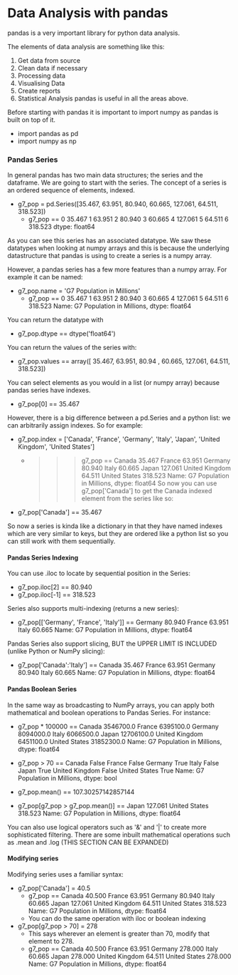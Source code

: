 # Data Analysis with pandas

pandas is a very important library for python data analysis.

The elements of data analysis are something like this:
1. Get data from source
2. Clean data if necessary
3. Processing data
4. Visualising Data
5. Create reports
6. Statistical Analysis
pandas is useful in all the areas above.

Before starting with pandas it is important to import numpy as pandas is built on top of it.
* import pandas as pd
* import numpy as np

### Pandas Series
In general pandas has two main data structures; the series and the dataframe. We are going to start with the series.
The concept of a series is an ordered sequence of elements, indexed.
* g7_pop = pd.Series([35.467, 63.951, 80.940, 60.665, 127.061, 64.511, 318.523])
   * g7_pop ==
      0     35.467
      1     63.951
      2     80.940
      3     60.665
      4    127.061
      5     64.511
      6    318.523
      dtype: float64

As you can see this series has an associated datatype. We saw these datatypes when looking at numpy arrays and this is because the underlying datastructure that pandas is using to create a series is a numpy array.

However, a pandas series has a few more features than a numpy array. For example it can be named:
* g7_pop.name = 'G7 Population in Millions'
  * g7_pop ==
      0     35.467
      1     63.951
      2     80.940
      3     60.665
      4    127.061
      5     64.511
      6    318.523
      Name: G7 Population in Millions, dtype: float64

You can return the datatype with
* g7_pop.dtype == dtype('float64')

You can return the values of the series with:
* g7_pop.values == array([ 35.467,  63.951,  80.94 ,  60.665, 127.061,  64.511, 318.523])

 You can select elements as you would in a list (or numpy array) because pandas series have indexes.
 * g7_pop[0] == 35.467

However, there is a big difference between a pd.Series and a python list: we can arbitrarily assign indexes.
So for example:
* g7_pop.index = ['Canada', 'France', 'Germany', 'Italy', 'Japan', 'United Kingdom', 'United States']
  * >>> g7_pop ==
          Canada             35.467
          France             63.951
          Germany            80.940
          Italy              60.665
          Japan             127.061
          United Kingdom     64.511
          United States     318.523
          Name: G7 Population in Millions, dtype: float64
So now you can use g7_pop['Canada'] to get the Canada indexed element from the series like so:
* g7_pop['Canada'] == 35.467

So now a series is kinda like a dictionary in that they have named indexes which are very similar to keys, but they are ordered like a python list so you can still work with them sequentially.

#### Pandas Series Indexing

You can use .iloc to locate by sequential position in the Series:
* g7_pop.iloc[2] == 80.940
* g7_pop.iloc[-1] == 318.523

Series also supports multi-indexing (returns a new series):
* g7_pop[['Germany', 'France', 'Italy']] == Germany    80.940
                                            France     63.951
                                            Italy      60.665
                                            Name: G7 Population in Millions, dtype: float64


Pandas Series also support slicing, BUT the UPPER LIMIT IS INCLUDED (unlike Python or NumPy slicing):
* g7_pop['Canada':'Italy'] == Canada     35.467
                              France     63.951
                              Germany    80.940
                              Italy      60.665
                              Name: G7 Population in Millions, dtype: float64

#### Pandas Boolean Series
In the same way as broadcasting to NumPy arrays, you can apply both mathematical and boolean operations to Pandas Series.
For instance:
* g7_pop * 100000 ==  Canada             3546700.0
                      France             6395100.0
                      Germany            8094000.0
                      Italy              6066500.0
                      Japan             12706100.0
                      United Kingdom     6451100.0
                      United States     31852300.0
                      Name: G7 Population in Millions, dtype: float64

* g7_pop > 70 ==  Canada            False
                  France            False
                  Germany            True
                  Italy             False
                  Japan              True
                  United Kingdom    False
                  United States      True
                  Name: G7 Population in Millions, dtype: bool

* g7_pop.mean() == 107.30257142857144

* g7_pop[g7_pop > g7_pop.mean()] == Japan            127.061
                                    United States    318.523
                                    Name: G7 Population in Millions, dtype: float64

You can also use logical operators such as '&' and '|' to create more sophisticated filtering.
There are some inbuilt mathematical operations such as .mean and .log (THIS SECTION CAN BE EXPANDED)

#### Modifying series
Modifying series uses a familiar syntax:
* g7_pop['Canada'] = 40.5
  * g7_pop == Canada             40.500
              France             63.951
              Germany            80.940
              Italy              60.665
              Japan             127.061
              United Kingdom     64.511
              United States     318.523
              Name: G7 Population in Millions, dtype: float64
  * You can do the same operation with iloc or boolean indexing
* g7_pop[g7_pop > 70] = 278
  * This says wherever an element is greater than 70, modify that element to 278.
  * g7_pop == Canada             40.500
              France             63.951
              Germany           278.000
              Italy              60.665
              Japan             278.000
              United Kingdom     64.511
              United States     278.000
              Name: G7 Population in Millions, dtype: float64
